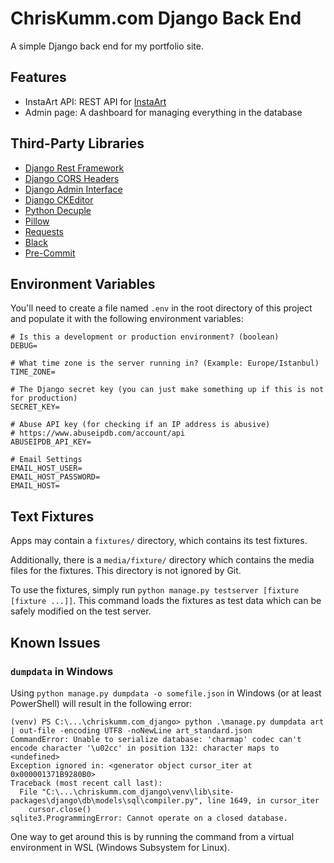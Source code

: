 # ChrisKumm.com Django Back End

A simple Django back end for my portfolio site.

## Features

- InstaArt API: REST API for [InstaArt](https://api.chriskumm.com/art)
- Admin page: A dashboard for managing everything in the database

## Third-Party Libraries

- [Django Rest Framework](https://www.django-rest-framework.org/)
- [Django CORS Headers](https://github.com/adamchainz/django-cors-headers)
- [Django Admin Interface](https://github.com/fabiocaccamo/django-admin-interface)
- [Django CKEditor](https://github.com/django-ckeditor/django-ckeditor)
- [Python Decuple](https://github.com/henriquebastos/python-decouple/)
- [Pillow](https://pillow.readthedocs.io/en/stable/)
- [Requests](https://2.python-requests.org/en/master/)
- [Black](https://black.readthedocs.io/en/stable/)
- [Pre-Commit](https://pre-commit.com/)

## Environment Variables
You'll need to create a file named `.env` in the root directory of this project and populate it with the following environment variables:
```
# Is this a development or production environment? (boolean)
DEBUG=

# What time zone is the server running in? (Example: Europe/Istanbul)
TIME_ZONE=

# The Django secret key (you can just make something up if this is not for production)
SECRET_KEY=

# Abuse API key (for checking if an IP address is abusive)
# https://www.abuseipdb.com/account/api
ABUSEIPDB_API_KEY=

# Email Settings
EMAIL_HOST_USER=
EMAIL_HOST_PASSWORD=
EMAIL_HOST=

```

## Text Fixtures

Apps may contain a `fixtures/` directory, which contains its test fixtures.

Additionally, there is a `media/fixture/` directory which contains the media files for the fixtures. This directory is not ignored by Git.

To use the fixtures, simply run `python manage.py testserver [fixture [fixture ...]]`. This command loads the fixtures as test data which can be safely modified on the test server.

## Known Issues

### `dumpdata` in Windows

Using `python manage.py dumpdata -o somefile.json` in Windows (or at least PowerShell) will result in the following error:

```
(venv) PS C:\...\chriskumm.com_django> python .\manage.py dumpdata art | out-file -encoding UTF8 -noNewLine art_standard.json
CommandError: Unable to serialize database: 'charmap' codec can't encode character '\u02cc' in position 132: character maps to <undefined>
Exception ignored in: <generator object cursor_iter at 0x000001371B9280B0>
Traceback (most recent call last):
  File "C:\...\chriskumm.com_django\venv\lib\site-packages\django\db\models\sql\compiler.py", line 1649, in cursor_iter
    cursor.close()
sqlite3.ProgrammingError: Cannot operate on a closed database.
```

One way to get around this is by running the command from a virtual environment in WSL (Windows Subsystem for Linux).
